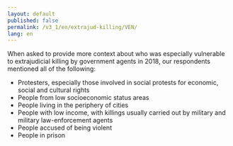 ```yaml
---
layout: default
published: false
permalink: /v3_1/en/extrajud-killing/VEN/
lang: en
---
```


When asked to provide more context about who was especially vulnerable to extrajudicial killing by government agents in 2018, our respondents mentioned all of the following:
-	Protesters, especially those involved in social protests for economic, social and cultural rights
-	People from low socioeconomic status areas
-	People living in the periphery of cities
-	People with low income, with killings usually carried out by military and military law-enforcement agents
-	People accused of being violent
-	People in prison

